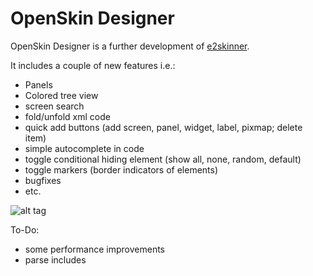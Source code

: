 OpenSkin Designer
=================
OpenSkin Designer is a further development of [e2skinner](https://code.google.com/p/e2skinner2/).

It includes a couple of new features i.e.:
* Panels
* Colored tree view
* screen search
* fold/unfold xml code
* quick add buttons (add screen, panel, widget, label, pixmap; delete item)
* simple autocomplete in code
* toggle conditional hiding element (show all, none, random, default)
* toggle markers (border indicators of elements)
* bugfixes
* etc.

![alt tag](https://raw.githubusercontent.com/iMaxxx/OpenSkin-Designer/master/Preview.png)


To-Do: 
* some performance improvements
* parse includes
